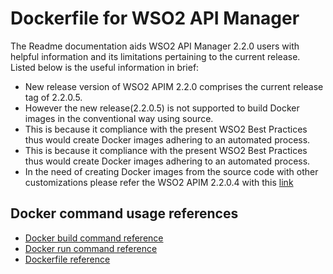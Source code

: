 # Dockerfile for WSO2 API Manager #

The Readme documentation aids WSO2 API Manager 2.2.0 users with helpful information and its limitations pertaining to the current release.
Listed below is the useful information in brief:

- New release version of WSO2 APIM 2.2.0 comprises the current release tag of 2.2.0.5.
- However the new release(2.2.0.5) is not supported to build Docker images in the conventional way using source.
- This is because it compliance with the present WSO2 Best Practices thus would create Docker images adhering to an automated process. 
- This is because it compliance with the present WSO2 Best Practices thus would create Docker images adhering to an automated process. 
- In the need of creating Docker images from the source code with other customizations please refer the WSO2 APIM 2.2.0.4 with this [link](https://github.com/wso2/docker-apim/releases/tag/v2.2.0.4)

## Docker command usage references

* [Docker build command reference](https://docs.docker.com/engine/reference/commandline/build/)
* [Docker run command reference](https://docs.docker.com/engine/reference/run/)
* [Dockerfile reference](https://docs.docker.com/engine/reference/builder/)
